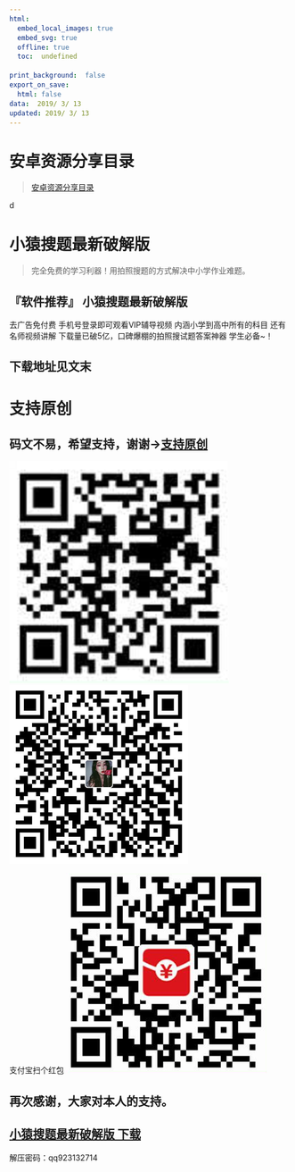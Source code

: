 ```yaml
---
html:
  embed_local_images: true
  embed_svg: true
  offline: true
  toc:  undefined

print_background:  false
export_on_save:
  html: false
data:  2019/ 3/ 13
updated: 2019/ 3/ 13
---
```


# 安卓资源分享目录

> [安卓资源分享目录](https://blog.csdn.net/qq923132714/article/details/83059823 "安卓资源分享目录")

d
#  小猿搜题最新破解版

>  完全免费的学习利器！用拍照搜题的方式解决中小学作业难题。


## 『软件推荐』 小猿搜题最新破解版

去广告免付费 手机号登录即可观看VIP辅导视频 内涵小学到高中所有的科目 还有名师视频讲解 下载量已破5亿，口碑爆棚的拍照搜试题答案神器 学生必备~！

## 下载地址见文末
# 支持原创
## 码文不易，希望支持，谢谢->**[支持原创](http://blog.csdn.net/qq923132714/article/details/79399145)**
![微信支付](https://raw.githubusercontent.com/923132714/my_picture/master/blog/support/weixin.png)![微信支付](https://raw.githubusercontent.com/923132714/my_picture/master/blog/support/支付宝.png)

支付宝扫个红包
![支付宝扫个红包](https://raw.githubusercontent.com/923132714/my_picture/master/blog/support/扫码领红包.png "扫码领红包")

## 再次感谢，大家对本人的支持。



## [ 小猿搜题最新破解版  下载](http://u16848854.ctfile.net/fs/16848854-350471443 " 小猿搜题最新破解版 下载")

解压密码：qq923132714
